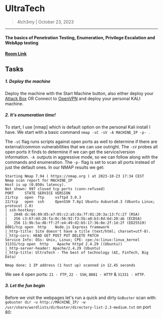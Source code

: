 # UltraTech
> 4lch3my | October 23, 2023
-------------------
#### The basics of Penetration Testing, Enumeration, Privilege Escalation and WebApp testing
#### [Room Link](https://tryhackme.com/room/ultratech1)

## Tasks
##### 1. Deploy the machine

Deploy the machine with the Start Machine button, also either deploy your [Attack Box](https://tryhackme.com/access) OR Connect to [OpenVPN](https://tryhackme.com/access) and deploy your personal KALI machine.
<br>

##### 2. It's enumeration time!

To start, I use [nmap] which is default option on the personal Kali install I have. We start with a basic command `nmap -sC -sV -A MACHINE_IP -p- `.
<br>

The `-sC` flag runs scripts against open ports as well to determine if there are external/common vulnerabilities that we can use outright. The `-sV` probes all open ports it finds to determine if we can get the service/version information. `-A `outputs in aggressive mode, so we can follow along with the commands and enumeration. The `-p-` flag is set to scan all ports instead of just the default ones.
In our NMAP results we get:

```
Starting Nmap 7.94 ( https://nmap.org ) at 2023-10-23 17:34 CEST
Nmap scan report for MACHINE_IP
Host is up (0.050s latency).
Not shown: 997 closed tcp ports (conn-refused)
PORT     STATE SERVICE VERSION
21/tcp   open  ftp     vsftpd 3.0.3
22/tcp   open  ssh     OpenSSH 7.6p1 Ubuntu 4ubuntu0.3 (Ubuntu Linux; protocol 2.0)
| ssh-hostkey:
|   2048 dc:66:89:85:e7:05:c2:a5:da:7f:01:20:3a:13:fc:27 (RSA)
|   256 c3:67:dd:26:fa:0c:56:92:f3:5b:a0:b3:8d:6d:20:ab (ECDSA)
|_  256 11:9b:5a:d6:ff:2f:e4:49:d2:b5:17:36:0e:2f:1d:2f (ED25519)
8081/tcp open  http    Node.js Express framework
|_http-title: Site doesn't have a title (text/html; charset=utf-8).
|_http-cors: HEAD GET POST PUT DELETE PATCH
Service Info: OSs: Unix, Linux; CPE: cpe:/o:linux:linux_kernel
31331/tcp open  http    Apache httpd 2.4.29 ((Ubuntu))
|_http-server-header: Apache/2.4.29 (Ubuntu)
|_http-title: UltraTech - The best of technology (AI, FinTech, Big Data)

Nmap done: 1 IP address (1 host up) scanned in 12.45 seconds
```

We see 4 open ports: `21 - FTP`, `22 - SSH`, `8081 - HTTP` & `31331 - HTTP`.

##### 3. Let the fun begin

Before we visit the webpages let's run a quick and dirty `GoBuster` scan with: `gobuster dir -u http://MACHINE_IP/ -w /usr/share/wordlists/dirbuster/directory-list-2.3-medium.txt` on port 80:

